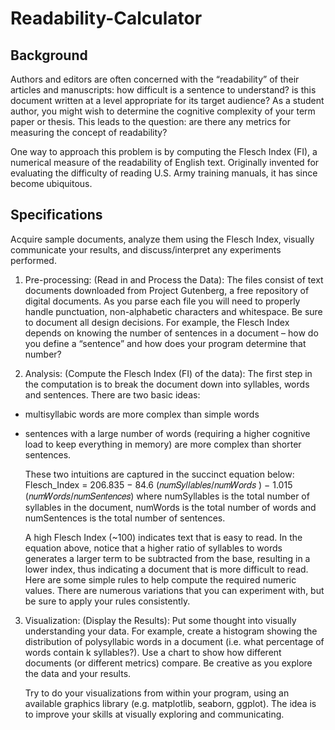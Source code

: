 # Readability-Calculator

## Background
Authors and editors are often concerned with the “readability” of their articles and
manuscripts: how difficult is a sentence to understand? is this document written at a level
appropriate for its target audience? As a student author, you might wish to determine the
cognitive complexity of your term paper or thesis. This leads to the question: are there
any metrics for measuring the concept of readability?

One way to approach this problem is by computing the Flesch Index (FI), a numerical
measure of the readability of English text. Originally invented for evaluating the
difficulty of reading U.S. Army training manuals, it has since become ubiquitous.

## Specifications
Acquire sample documents, analyze them using the Flesch Index, visually communicate
your results, and discuss/interpret any experiments performed.

1. Pre-processing: (Read in and Process the Data): The files consist of text documents downloaded from Project Gutenberg, a free repository of digital documents. As you parse each file you will need to properly handle punctuation, non-alphabetic characters and whitespace. Be sure to document all design decisions. For example, the Flesch Index depends on knowing the number of sentences in a document – how do you define a “sentence” and how does your program determine that number?

2. Analysis: (Compute the Flesch Index (FI) of the data): The first step in the computation is to break the document down into syllables, words and sentences. There are two basic ideas:

* multisyllabic words are more complex than simple words
* sentences with a large number of words (requiring a higher cognitive load to keep everything in memory) are more complex than shorter sentences.

  These two intuitions are captured in the succinct equation below:
  Flesch_Index = 206.835 − 84.6 (𝑛𝑢𝑚𝑆𝑦𝑙𝑙𝑎𝑏𝑙𝑒𝑠/𝑛𝑢𝑚𝑊𝑜𝑟𝑑𝑠 ) − 1.015 (𝑛𝑢𝑚𝑊𝑜𝑟𝑑𝑠/𝑛𝑢𝑚𝑆𝑒𝑛𝑡𝑒𝑛𝑐𝑒𝑠)
  where numSyllables is the total number of syllables in the document, numWords is the
  total number of words and numSentences is the total number of sentences.

  A high Flesch Index (~100) indicates text that is easy to read. In the equation above, notice
  that a higher ratio of syllables to words generates a larger term to be subtracted from the
  base, resulting in a lower index, thus indicating a document that is more difficult to read.
  Here are some simple rules to help compute the required numeric values. There are
  numerous variations that you can experiment with, but be sure to apply your rules
  consistently.

3. Visualization: (Display the Results): Put some thought into visually understanding your data. For example, create a histogram
  showing the distribution of polysyllabic words in a document (i.e. what percentage of
  words contain k syllables?). Use a chart to show how different documents (or different
  metrics) compare. Be creative as you explore the data and your results.

    Try to do your visualizations from within your program, using an available graphics
    library (e.g. matplotlib, seaborn, ggplot). The idea is to improve your skills at visually
    exploring and communicating.
